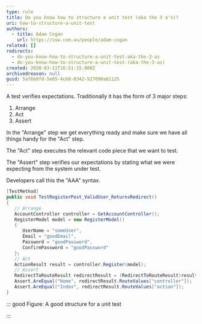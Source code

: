 ```yaml
---
type: rule
title: Do you know how to structure a unit test (aka the 3 a's)?
uri: how-to-structure-a-unit-test
authors:
  - title: Adam Cogan
    url: https://ssw.com.au/people/adam-cogan
related: []
redirects:
  - do-you-know-how-to-structure-a-unit-test-aka-the-3-as
  - do-you-know-how-to-structure-a-unit-test-(aka-the-3-as)
created: 2020-03-11T16:51:15.000Z
archivedreason: null
guid: 5af6b8fd-5e65-4c68-8342-527090a61125
---
```


A test verifies expectations. Traditionally it has the form of 3 major steps:
1. Arrange
2. Act
3. Assert


<!--endintro-->

In the "Arrange" step we get everything ready and make sure we have all things handy for the "Act" step.

The "Act" step executes the relevant code piece that we want to test.

The "Assert" step verifies our expectations by stating what we were expecting from the system under test.

Developers call this the "AAA" syntax.



```cs
[TestMethod]
public void TestRegisterPost_ValidUser_ReturnsRedirect()
{
   // Arrange
   AccountController controller = GetAccountController();
   RegisterModel model = new RegisterModel()
   {
      UserName = "someUser",
      Email = "goodEmail",
      Password = "goodPassword",
      ConfirmPassword = "goodPassword"
   };
   // Act
   ActionResult result = controller.Register(model);
   // Assert
   RedirectToRouteResult redirectResult = (RedirectToRouteResult)result;
   Assert.AreEqual("Home", redirectResult.RouteValues["controller"]);
   Assert.AreEqual("Index", redirectResult.RouteValues["action"]);
}
```




::: good
Figure: A good structure for a unit test

:::
